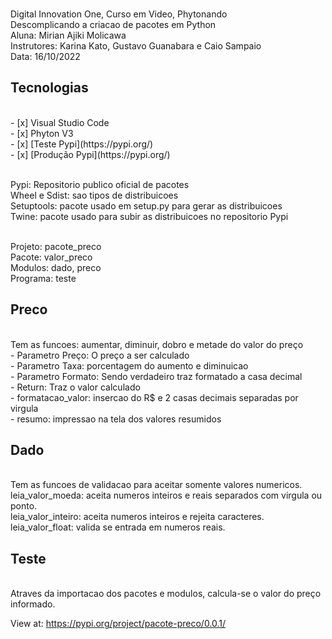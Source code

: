 <p>
<br>  Digital Innovation One, Curso em Video, Phytonando
<br>  Descomplicando a criacao de pacotes em Python
<br>  Aluna: Mirian Ajiki Molicawa
<br>  Instrutores: Karina Kato, Gustavo Guanabara e Caio Sampaio
<br>  Data: 16/10/2022 
</p>

<h2> Tecnologias </h2>
<br> - [x] Visual Studio Code
<br> - [x] Phyton V3 
<br> - [x] [Teste Pypi](https://pypi.org/)
<br> - [x] [Produção Pypi](https://pypi.org/)
</p>

<br> Pypi: Repositorio publico oficial de pacotes
<br> Wheel e Sdist: sao tipos de distribuicoes
<br> Setuptools: pacote usado em setup.py para gerar as distribuicoes
<br> Twine: pacote usado para subir as distribuicoes no repositorio Pypi

</p>

<br> Projeto: pacote_preco
<br> Pacote: valor_preco
<br> Modulos: dado, preco
<br> Programa: teste

</p>

<h2> Preco </h2>
<br> Tem as funcoes: aumentar, diminuir, dobro e metade do valor do preço
<br> - Parametro Preço: O preço a ser calculado
<br> - Parametro Taxa: porcentagem do aumento e diminuicao
<br> - Parametro Formato: Sendo verdadeiro traz formatado a casa decimal
<br> - Return: Traz o valor calculado
<br> - formatacao_valor: insercao do R$ e 2 casas decimais separadas por virgula
<br> - resumo: impressao na tela dos valores resumidos
</p>

<h2> Dado </h2>
<br> Tem as funcoes de validacao para aceitar somente valores numericos.
<br> leia_valor_moeda: aceita numeros inteiros e reais separados com virgula ou ponto. 
<br> leia_valor_inteiro: aceita numeros inteiros e rejeita caracteres.
<br> leia_valor_float: valida se entrada em numeros reais.
</p>

<h2> Teste</h2>
<br> Atraves da importacao dos pacotes e modulos, calcula-se o valor do preço informado.

View at:
https://pypi.org/project/pacote-preco/0.0.1/
